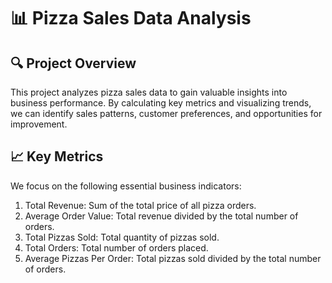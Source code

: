 # 📊 Pizza Sales Data Analysis
## 🔍 Project Overview
This project analyzes pizza sales data to gain valuable insights into business performance. By calculating key metrics and visualizing trends, we can identify sales patterns, customer preferences, and opportunities for improvement.
## 📈 Key Metrics
We focus on the following essential business indicators:

1. Total Revenue: Sum of the total price of all pizza orders.
2. Average Order Value: Total revenue divided by the total number of orders.
3. Total Pizzas Sold: Total quantity of pizzas sold.
4. Total Orders: Total number of orders placed.
5. Average Pizzas Per Order: Total pizzas sold divided by the total number of orders.
